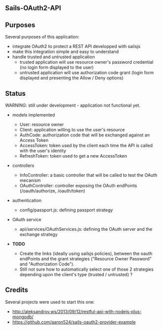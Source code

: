Sails-OAuth2-API
----------------

Purposes
--------

Several purposes of this application:

* integrate OAuth2 to protect a REST API developped with sailsjs
* make this integration simple and easy to understand
* handle trusted and untrusted application
  - trusted application will use resource owner's password credential (no login form displayed to the user)
  - untrusted application will use authorization code grant (login form displayed and presenting the Allow / Deny options)


Status
------

WARNING: still under development - application not functional yet.

- models implemented
  * User: resource owner
  * Client: application willing to use the user's resource
  * AuthCode: authorization code that will be exchanged against an Access Token
  * AccessToken: token used by the client each time the API is called with the user's identity
  * RefreshToken: token used to get a new AccessToken

- controllers
  * InfoController: a basic controller that will be called to test the OAuth mecanism
  * OAuthController: controller exposing the OAuth endPoints (/oauth/authorize, /oauth/token)

- authentication
  * config/passport.js: defining passport strategy

- OAuth service
  * api/services/OAuthServices.js: defining the OAuth server and the exchange strategy

- **TODO**
  * Create the links (ideally using sailsjs policies),  between the oauth endPoints and the grant strategies ("Resource Owner Password" and "Authorization Code").  
  * Still not sure how to automatically select one of those 2 strategies depending upon the client's type (trusted / untrusted) ?

Credits
-------

Several projects were used to start this one:

* http://aleksandrov.ws/2013/09/12/restful-api-with-nodejs-plus-mongodb/
* https://github.com/aaron524/sails-oauth2-provider-example
